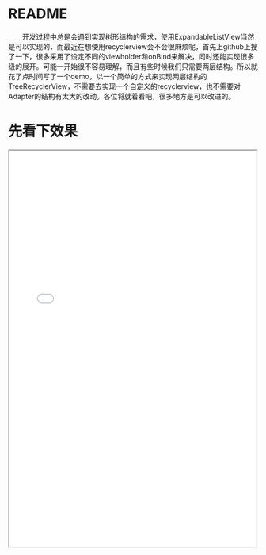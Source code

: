 # README #

　　开发过程中总是会遇到实现树形结构的需求，使用ExpandableListView当然是可以实现的，而最近在想使用recyclerview会不会很麻烦呢，首先上github上搜了一下，很多采用了设定不同的viewholder和onBind来解决，同时还能实现很多级的展开。可能一开始很不容易理解，而且有些时候我们只需要两层结构。所以就花了点时间写了一个demo，以一个简单的方式来实现两层结构的TreeRecyclerView，不需要去实现一个自定义的recyclerview，也不需要对Adapter的结构有太大的改动。各位将就着看吧，很多地方是可以改进的。
# 先看下效果 #

<iframe height=800f width=500 src="GIF.gif">

# 实现思路 #

　　有时候我们遇到的json数据结构就是两层的，比如一个A中含有一些属性以及一个B的数组，这样我们在构建实体类的时候也会按照同样的结构来进行，所以我们先创建一个实体类ParentEntity代码如下

<code>
	public class ParentEntity {
	    private int id;
	    private String name;
	    private List<ChildEntity> children;

	    public static class ChildEntity{
	       private int id;
	       private String name;
	    }
	}

</code>